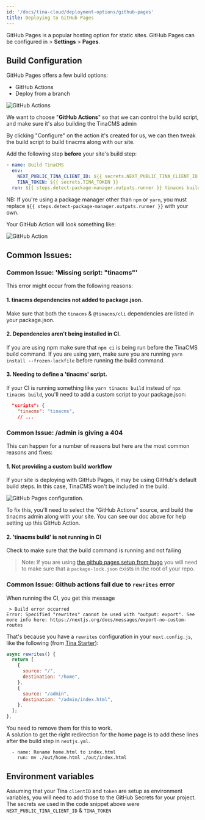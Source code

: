 ```yaml
---
id: '/docs/tina-cloud/deployment-options/github-pages'
title: Deploying to GitHub Pages
---
```


GitHub Pages is a popular hosting option for static sites. GitHub Pages can be configured in **<your-repo>** > **Settings** > **Pages**.

## Build Configuration

GitHub Pages offers a few build options:

- GitHub Actions
- Deploy from a branch

![GitHub Actions](https://res.cloudinary.com/forestry-demo/image/upload/v1674654344/tina-io/docs/tina-cloud/Screen_Shot_2023-01-25_at_9.40.52_AM_fby9q2.png 'GitHub Actions')

We want to choose "**GitHub Actions**" so that we can control the build script, and make sure it's also building the TinaCMS admin

By clicking "Configure" on the action it's created for us, we can then tweak the build script to build tinacms along with our site.

Add the following step **before** your site's build step:


```yml
- name: Build TinaCMS
  env:
    NEXT_PUBLIC_TINA_CLIENT_ID: ${{ secrets.NEXT_PUBLIC_TINA_CLIENT_ID }}
    TINA_TOKEN: ${{ secrets.TINA_TOKEN }}
  run: ${{ steps.detect-package-manager.outputs.runner }} tinacms build
``` 
NB: If you're using a package manager other than `npm` or `yarn`, you must replace `${{ steps.detect-package-manager.outputs.runner }}` with your own.

Your GitHub Action will look something like:

![GitHub Action](https://res.cloudinary.com/forestry-demo/image/upload/v1675783496/tina-io/docs/tina-cloud/gh-config.png 'GitHub Action')

## Common Issues:

### Common Issue: 'Missing script: "tinacms"'

This error might occur from the following reasons:

#### 1. tinacms dependencies not added to package.json.

Make sure that both the `tinacms` & `@tinacms/cli` dependencies are listed in your package.json.

#### 2. Dependencies aren't being installed in CI.

If you are using npm make sure that `npm ci` is being run before the TinaCMS build command. If you are using yarn, make sure you are running `yarn install --frozen-lockfile` before running the build command.

#### 3. Needing to define a 'tinacms' script.

If your CI is running something like `yarn tinacms build` instead of `npx tinacms build`, you'll need to add a custom script to your package.json:

```json
  "scripts": {
    "tinacms": "tinacms",
    // ...
```

### Common Issue: /admin is giving a 404

This can happen for a number of reasons but here are the most common reasons and fixes:

#### 1. Not providing a custom build workflow

If your site is deploying with GitHub Pages, it may be using GitHub's default build steps. In this case, TinaCMS won't be included in the build.

![GitHub Pages configuration](https://res.cloudinary.com/forestry-demo/image/upload/v1683212636/gh-pages.png).

To fix this, you'll need to select the "GitHub Actions" source, and build the tinacms admin along with your site. You can see our doc above for help setting up this GitHub Action.

#### 2. 'tinacms build' is not running in CI

Check to make sure that the build command is running and not failing

> Note: If you are using [the github pages setup from hugo](https://gohugo.io/hosting-and-deployment/hosting-on-github/) you will need to make sure that a `package-lock.json` exists in the root of your repo.

### Common Issue: Github actions fail due to `rewrites` error

When running the CI, you get this message

```shell 
 > Build error occurred
Error: Specified "rewrites" cannot be used with "output: export". See more info here: https://nextjs.org/docs/messages/export-no-custom-routes
```

That's because you have a `rewrites` configuration in your `next.config.js`, like the following (from [Tina Starter](https://github.com/tinacms/tina-cloud-starter/blob/main/next.config.js)):

```js
async rewrites() {
  return [
    {
      source: "/",
      destination: "/home",
    },
    {
      source: "/admin",
      destination: "/admin/index.html",
    },
  ];
},
```

You need to remove them for this to work.  
A solution to get the right redirection for the home page is to add these lines after the build step in `nextjs.yml`.

```shell
  - name: Rename home.html to index.html
    run: mv ./out/home.html ./out/index.html
```

## Environment variables

Assuming that your Tina `clientID` and `token` are setup as environment variables, you will need to add those to the GitHub Secrets for your project. The secrets we used in the code snippet above were `NEXT_PUBLIC_TINA_CLIENT_ID` & `TINA_TOKEN`
